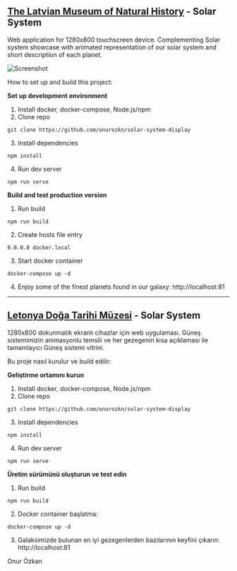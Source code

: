 ## [The Latvian Museum of Natural History](https://www.dabasmuzejs.gov.lv/) - Solar System

Web application for 1280x800 touchscreen device. Complementing Solar system showcase with animated representation of our solar system and short description of each planet.

![Screenshot](https://raw.githubusercontent.com/onurozkn/solar-system-display/blob/master/screenshot.png)

How to set up and build this project:

**Set up development environment**

1) Install docker, docker-compose, Node.js/npm
2) Clone repo
```
git clone https://github.com/onurozkn/solar-system-display
```

3) Install dependencies
```
npm install
```

4) Run dev server
```
npm run serve
```

**Build and test production version**
1) Run build
```
npm run build
```

2) Create hosts file entry
```
0.0.0.0 docker.local
```

3) Start docker container
```
docker-compose up -d
```

4) Enjoy some of the finest planets found in our galaxy:  http://localhost:81


-----------------------------------------------------------------------------------

## [Letonya Doğa Tarihi Müzesi](https://www.dabasmuzejs.gov.lv/) - Solar System

1280x800 dokunmatik ekranlı cihazlar için web uygulaması. Güneş sistemimizin animasyonlu temsili ve her gezegenin kısa açıklaması ile tamamlayıcı Güneş sistemi vitrini.


Bu proje nasıl kurulur ve build edilir:

**Geliştirme ortamını kurun**


1) Install docker, docker-compose, Node.js/npm
2) Clone repo
```
git clone https://github.com/onurozkn/solar-system-display
```

3) Install dependencies
```
npm install
```

4) Run dev server
```
npm run serve
```

**Üretim sürümünü oluşturun ve test edin**

1) Run build
```
npm run build
```


2) Docker container başlatma:
```
docker-compose up -d
```

3) Galaksimizde bulunan en iyi gezegenlerden bazılarının keyfini çıkarın:  http://localhost:81



Onur Özkan